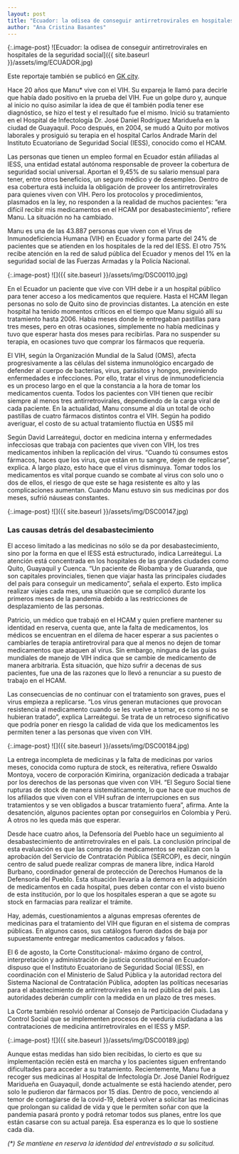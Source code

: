 ```yaml
---
layout: post
title: "Ecuador: la odisea de conseguir antirretrovirales en hospitales de la seguridad social"
author: "Ana Cristina Basantes"
---
```


{:.image-post}
![Ecuador: la odisea de conseguir antirretrovirales en hospitales de la seguridad social]({{ site.baseurl }}/assets/img/ECUADOR.jpg)

Este reportaje también se publicó en [GK city](https://gk.city/2020/09/21/conseguir-medicamentos-vih-ecuador/).

Hace 20 años que Manu* vive con el VIH. Su expareja le llamó para decirle que había dado positivo en la prueba del VIH. Fue un golpe duro y, aunque al inicio no quiso asimilar la idea de que él también podía tener ese diagnóstico, se hizo el test y el resultado fue el mismo. Inició su tratamiento en el Hospital de Infectología Dr. José Daniel Rodríguez Maridueña en la ciudad de Guayaquil. Poco después, en 2004, se mudó a Quito por motivos laborales y prosiguió su terapia en el hospital Carlos Andrade Marín del Instituto Ecuatoriano de Seguridad Social (IESS), conocido como el HCAM. 

Las personas que tienen un empleo formal en Ecuador están afiliadas al IESS, una entidad estatal autónoma responsable de proveer la cobertura de seguridad social universal. Aportan el 9,45% de su salario mensual para tener, entre otros beneficios, un seguro médico y de desempleo. Dentro de esa cobertura está incluida la obligación de proveer los antirretrovirales para quienes viven con VIH. Pero los protocolos y procedimientos, plasmados en la ley, no responden a la realidad de muchos pacientes: “era difícil recibir mis medicamentos en el HCAM por desabastecimiento”, refiere Manu. La situación no ha cambiado.

Manu es una de las 43.887 personas que viven con el Virus de Inmunodeficiencia Humana (VIH) en Ecuador y forma parte del 24% de pacientes que se atienden en los hospitales de la red del IESS. El otro 75% recibe atención en la red de salud pública del Ecuador y menos del 1% en la seguridad social de las Fuerzas Armadas y la Policía Nacional. 

{:.image-post}
![]({{ site.baseurl }}/assets/img/DSC00110.jpg)

En el Ecuador un paciente que vive con VIH debe ir a un hospital público para tener acceso a los medicamentos que requiere. Hasta el HCAM llegan personas no solo de Quito sino de provincias distantes. La atención en este hospital ha tenido momentos críticos en el tiempo que Manu siguió allí su tratamiento hasta 2006. Había meses donde le entregaban pastillas para tres meses, pero en otras ocasiones, simplemente no había medicinas y tuvo que esperar hasta dos meses para recibirlas. Para no suspender su terapia, en ocasiones tuvo que comprar los fármacos que requería. 

El VIH, según la Organización Mundial de la Salud (OMS), afecta progresivamente a las células del sistema inmunológico encargado de defender al cuerpo de bacterias, virus, parásitos y hongos, previniendo enfermedades e infecciones. Por ello, tratar el virus de inmunodeficiencia es un proceso largo en el que la constancia a la hora de tomar los medicamentos cuenta. Todos los pacientes con VIH tienen que recibir siempre al menos tres antirretrovirales, dependiendo de la carga viral de cada paciente. En la actualidad, Manu consume al día un total de ocho pastillas de cuatro fármacos distintos contra el VIH. Según ha podido averiguar,  el costo de su actual tratamiento fluctúa en US$5 mil

Según David Larreátegui, doctor en medicina interna y enfermedades infecciosas que trabaja con pacientes que viven con VIH, los tres medicamentos inhiben la replicación del virus. “Cuando tú consumes estos fármacos, haces que los virus, que están en tu sangre, dejen de replicarse”, explica. A largo plazo, esto hace que el virus disminuya. Tomar todos los medicamentos es vital porque cuando se combate al virus con solo uno o dos de ellos, el riesgo de que este se haga resistente es alto y las complicaciones aumentan. Cuando Manu estuvo sin sus medicinas por dos meses, sufrió náuseas constantes. 

{:.image-post}
![]({{ site.baseurl }}/assets/img/DSC00147.jpg)

### Las causas detrás del desabastecimiento
El acceso limitado a las medicinas no sólo se da por desabastecimiento, sino por la forma en que el IESS está estructurado, indica Larreátegui. La atención está concentrada en los hospitales de las grandes ciudades como Quito, Guayaquil y Cuenca. “Un paciente de Riobamba y de Guaranda, que son capitales provinciales, tienen que viajar hasta las principales ciudades del país para conseguir un medicamento”, señala el experto. Esto implica realizar viajes cada mes, una situación que se complicó durante los primeros meses de la pandemia debido a las restricciones de desplazamiento de las personas. 

Patricio, un médico que trabajó en el HCAM y quien prefiere mantener su identidad en reserva, cuenta que, ante la falta de medicamentos, los médicos se encuentran en el dilema de hacer esperar a sus pacientes o cambiarles de terapia antiretroviral para que al menos no dejen de tomar medicamentos que ataquen al virus. Sin embargo, ninguna de las guías mundiales de manejo de VIH indica que se cambie de medicamento de manera arbitraria. Esta situación, que hizo sufrir a decenas de sus pacientes, fue una de las razones que lo llevó a renunciar a su puesto de trabajo en el HCAM.

Las consecuencias de no continuar con el tratamiento son graves, pues el virus empieza a replicarse. “Los virus generan mutaciones que provocan resistencia al medicamento cuando se les vuelve a tomar, es como si no se hubieran tratado”, explica Larreátegui. Se trata de un retroceso significativo que podría poner en riesgo la calidad de vida que los medicamentos les permiten tener a las personas que viven con VIH.  

{:.image-post}
![]({{ site.baseurl }}/assets/img/DSC00184.jpg)

La entrega incompleta de medicinas y la falta de medicinas por varios meses, conocida como ruptura de stock, es reiterativa, refiere Oswaldo Montoya, vocero de corporación Kimirina, organización dedicada a trabajar por los derechos de las personas que viven con VIH.  “El Seguro Social tiene rupturas de stock de manera sistemáticamente, lo que hace que muchos de los afiliados que viven con el VIH sufran de interrupciones en sus tratamientos y se ven obligados a buscar tratamiento fuera”, afirma. Ante la desatención, algunos pacientes optan por conseguirlos en Colombia y Perú. A otros no les queda más que esperar.

Desde hace cuatro años, la Defensoría del Pueblo hace un seguimiento al desabastecimiento de antirretrovirales en el país. La conclusión principal de esta evaluación es que las compras de medicamentos se realizan con la aprobación del Servicio de Contratación Pública (SERCOP), es decir, ningún centro de salud puede realizar compras de manera libre, indica Harold Burbano, coordinador general de protección de Derechos Humanos de la Defensoría del Pueblo. Esta situación llevaría a la demora en la adquisición de medicamentos en cada hospital, pues deben contar con el visto bueno de esta institución, por lo que los hospitales esperan a que se agote su stock en farmacias para realizar el trámite. 

Hay, además, cuestionamientos a algunas empresas oferentes de medicinas para el tratamiento del VIH que figuran en el sistema de compras públicas. En algunos casos, sus catálogos fueron dados de baja por supuestamente entregar medicamentos caducados y falsos. 

El 6 de agosto, la Corte Constitucional- máximo órgano de control, interpretación y administración de justicia constitucional en Ecuador- dispuso que el Instituto Ecuatoriano de Seguridad Social (IESS), en coordinación con el Ministerio de Salud Pública y la autoridad rectora del Sistema Nacional de Contratación Pública, adopten las políticas necesarias para el abastecimiento de antirretrovirales en la red pública del país. Las autoridades deberán cumplir con la medida en un plazo de tres meses. 

La Corte también resolvió ordenar al Consejo de Participación Ciudadana y Control Social que se implementen procesos de veeduría ciudadana a las contrataciones de medicina antirretrovirales en el IESS y MSP. 

{:.image-post}
![]({{ site.baseurl }}/assets/img/DSC00189.jpg)

Aunque estas medidas han sido bien recibidas, lo cierto es que su implementación recién está en marcha y los pacientes siguen enfrentando dificultades para acceder a su tratamiento. Recientemente, Manu fue a recoger sus medicinas al Hospital de Infectología Dr. José Daniel Rodríguez Maridueña en Guayaquil, donde actualmente se está haciendo atender, pero solo le pudieron dar fármacos por 15 días. Dentro de poco, venciendo al temor de contagiarse de la covid-19, deberá volver a solicitar las medicinas que prolongan su calidad de vida y que le permiten soñar con que la pandemia pasará pronto y podrá retomar todos sus planes, entre los que están casarse con su actual pareja. Esa esperanza es lo que lo sostiene cada día.  

_(*) Se mantiene en reserva la identidad del entrevistado a su solicitud._


